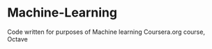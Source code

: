 Machine-Learning
================

Code written for purposes of  Machine learning Coursera.org course, Octave
